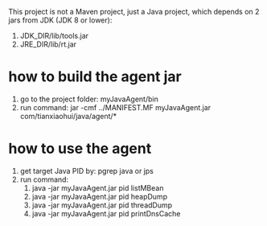 This project is not a Maven project, just a Java project, which depends on 2 jars from JDK (JDK 8 or lower):
1) JDK_DIR/lib/tools.jar
2) JRE_DIR/lib/rt.jar


# how to build the agent jar
1) go to the project folder: myJavaAgent/bin 
2) run command: jar -cmf ../MANIFEST.MF myJavaAgent.jar com/tianxiaohui/java/agent/*

# how to use the agent
1) get target Java PID by: pgrep java or jps
2) run command:
	1. java -jar myJavaAgent.jar pid listMBean
	2. java -jar myJavaAgent.jar pid heapDump
	3. java -jar myJavaAgent.jar pid threadDump
	4. java -jar myJavaAgent.jar pid printDnsCache
